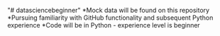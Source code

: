 "# datasciencebeginner" 
*Mock data will be found on this repository
*Pursuing familiarity with GitHub functionality and subsequent Python experience
*Code will be in Python - experience level is beginner
